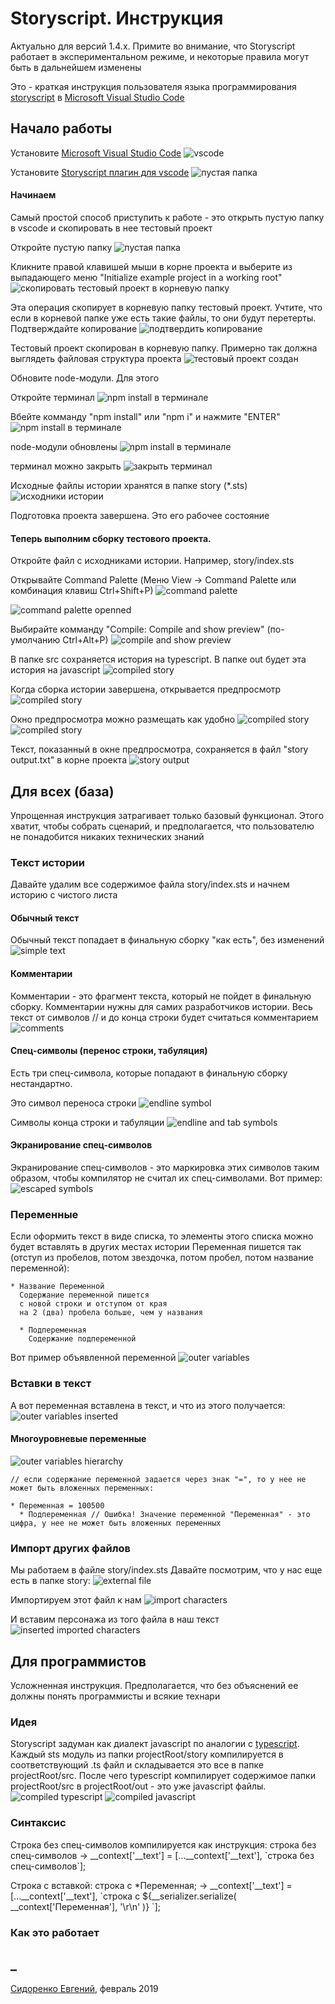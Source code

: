 # Storyscript. Инструкция
Актуально для версий 1.4.x. Примите во внимание, что Storyscript работает в экспериментальном режиме, и некоторые правила могут быть в дальнейшем изменены

Это - краткая инструкция пользователя языка программирования [storyscript](https://github.com/freewebtime/storyscript) в [Microsoft Visual Studio Code](https://code.visualstudio.com/)

## Начало работы
Установите [Microsoft Visual Studio Code](https://code.visualstudio.com/)
![vscode](https://raw.githubusercontent.com/freewebtime/storyscriptOrigins/master/resources/vscode_new.png)

Установите [Storyscript плагин для vscode](https://marketplace.visualstudio.com/items?itemName=jackstorytailor.storyscript-vscode)
![пустая папка](https://raw.githubusercontent.com/freewebtime/storyscriptOrigins/master/resources/install_extension.png)

#### Начинаем

Самый простой способ приступить к работе - это открыть пустую папку в vscode и скопировать в нее тестовый проект

Откройте пустую папку
![пустая папка](https://raw.githubusercontent.com/freewebtime/storyscriptOrigins/master/resources/vscode_empty.png)

Кликните правой клавишей мыши в корне проекта и выберите из выпадающего меню "Initialize example project in a working root"
![скопировать тестовый проект в корневую папку](https://raw.githubusercontent.com/freewebtime/storyscriptOrigins/master/resources/init_example_project.png)

Эта операция скопирует в корневую папку тестовый проект. Учтите, что если в корневой папке уже есть такие файлы, то они будут перетерты. Подтверждайте копирование
![подтвердить копирование](https://raw.githubusercontent.com/freewebtime/storyscriptOrigins/master/resources/confirm_init_example_project.png)

Тестовый проект скопирован в корневую папку. Примерно так должна выглядеть файловая структура проекта
![тестовый проект создан](https://raw.githubusercontent.com/freewebtime/storyscriptOrigins/master/resources/example_project_created.png)

Обновите node-модули. Для этого

Откройте терминал
![npm install в терминале](https://raw.githubusercontent.com/freewebtime/storyscriptOrigins/master/resources/open_terminal.png)

Вбейте комманду "npm install" или "npm i" и нажмите "ENTER"
![npm install в терминале](https://raw.githubusercontent.com/freewebtime/storyscriptOrigins/master/resources/npm_install.png)

node-модули обновлены
![npm install в терминале](https://raw.githubusercontent.com/freewebtime/storyscriptOrigins/master/resources/node_modules_created.png)

терминал можно закрыть
![закрыть терминал](https://raw.githubusercontent.com/freewebtime/storyscriptOrigins/master/resources/close_terminal.png)


Исходные файлы истории хранятся в папке story (*.sts)
![исходники истории](https://raw.githubusercontent.com/freewebtime/storyscriptOrigins/master/resources/story_source_files.png)

Подготовка проекта завершена. Это его рабочее состояние

#### Теперь выполним сборку тестового проекта. 
Откройте файл с исходниками истории. Например, story/index.sts

Открывайте Command Palette (Меню View -> Command Palette или комбинация клавиш Ctrl+Shift+P) 
![command palette](https://raw.githubusercontent.com/freewebtime/storyscriptOrigins/master/resources/command_palette.png)

![command palette openned](https://raw.githubusercontent.com/freewebtime/storyscriptOrigins/master/resources/command_palette_openned.png)

Выбирайте комманду "Compile: Compile and show preview" (по-умолчанию Ctrl+Alt+P)
![compile and show preview](https://raw.githubusercontent.com/freewebtime/storyscriptOrigins/master/resources/compile_and_show_preview.png)

В папке src сохраняется история на typescript. В папке out будет эта история на javascript
![compiled story](https://raw.githubusercontent.com/freewebtime/storyscriptOrigins/master/resources/compiled_story.png)

Когда сборка истории завершена, открывается предпросмотр
![compiled story](https://raw.githubusercontent.com/freewebtime/storyscriptOrigins/master/resources/preview_story.png)

Окно предпросмотра можно размещать как удобно
![compiled story](https://raw.githubusercontent.com/freewebtime/storyscriptOrigins/master/resources/layout_2.png)
![compiled story](https://raw.githubusercontent.com/freewebtime/storyscriptOrigins/master/resources/layout_3.png)

Текст, показанный в окне предпросмотра, сохраняется в файл "story output.txt" в корне проекта
![story output](https://raw.githubusercontent.com/freewebtime/storyscriptOrigins/master/resources/story_output.png)


## Для всех (база)
Упрощенная инструкция затрагивает только базовый функционал.
Этого хватит, чтобы собрать сценарий, и предполагается, что пользователю не понадобится никаких технических знаний

### Текст истории

Давайте удалим все содержимое файла story/index.sts и начнем историю с чистого листа


#### Обычный текст
Обычный текст попадает в финальную сборку "как есть", без изменений
![simple text](https://raw.githubusercontent.com/freewebtime/storyscriptOrigins/master/resources/simple_text.png)

#### Комментарии
Комментарии - это фрагмент текста, который не пойдет в финальную сборку. Комментарии нужны для самих разработчиков истории. Весь текст от символов // и до конца строки будет считаться комментарием
![comments](https://raw.githubusercontent.com/freewebtime/storyscriptOrigins/master/resources/comments.png)

#### Спец-символы (перенос строки, табуляция)
Есть три спец-символа, которые попадают в финальную сборку нестандартно. 

Это символ переноса строки
![endline symbol](https://raw.githubusercontent.com/freewebtime/storyscriptOrigins/master/resources/endline_symbol.png)

Символы конца строки и табуляции
![endline and tab symbols](https://raw.githubusercontent.com/freewebtime/storyscriptOrigins/master/resources/endline_and_tab.png)

#### Экранирование спец-символов
Экранирование спец-символов - это маркировка этих символов таким образом, чтобы компилятор не считал их спец-символами. Вот пример:
![escaped symbols](https://raw.githubusercontent.com/freewebtime/storyscriptOrigins/master/resources/escaped_symbols.png)

### Переменные
Если оформить текст в виде списка, то элементы этого списка можно будет вставлять в других местах истории
Переменная пишется так (отступ из пробелов, потом звездочка, потом пробел, потом название переменной):

	* Название Переменной
	  Содержание переменной пишется
	  с новой строки и отступом от края 
	  на 2 (два) пробела больше, чем у названия
	  
	  * Подпеременная
	    Содержание подпеременной

Вот пример объявленной переменной
![outer variables](https://raw.githubusercontent.com/freewebtime/storyscriptOrigins/master/resources/outer_variable.png)


### Вставки в текст
А вот переменная вставлена в текст, и что из этого получается:
![outer variables inserted](https://raw.githubusercontent.com/freewebtime/storyscriptOrigins/master/resources/outer_variable_inserted.png)

#### Многоуровневые переменные
![outer variables hierarchy](https://raw.githubusercontent.com/freewebtime/storyscriptOrigins/master/resources/outer_variables_hierarchy.png)

	// если содержание переменной задается через знак "=", то у нее не может быть вложенных переменных:
	
	* Переменная = 100500
	  * Подпеременная // Ошибка! Значение переменной "Переменная" - это цифра, у нее не может быть вложенных переменных

### Импорт других файлов
Мы работаем в файле story/index.sts
Давайте посмотрим, что у нас еще есть в папке story:
![external file](https://raw.githubusercontent.com/freewebtime/storyscriptOrigins/master/resources/external_file.png)

Импортируем этот файл к нам
![import characters](https://raw.githubusercontent.com/freewebtime/storyscriptOrigins/master/resources/import_characters.png)

И вставим персонажа из того файла в наш текст
![inserted imported characters](https://raw.githubusercontent.com/freewebtime/storyscriptOrigins/master/resources/inserted_imported_character.png)


## Для программистов
Усложненная инструкция. Предполагается, что без объяснений ее должны понять программисты и всякие технари

### Идея
Storyscript задуман как диалект javascript по аналогии с [typescript](https://www.typescriptlang.org/).
Каждый sts модуль из папки projectRoot/story компилируется в соответствующий .ts файл и складывается это все в папке projectRoot/src. После чего typescript компилирует содержимое папки projectRoot/src в projectRoot/out - это уже javascript файлы. 
![compiled typescript](https://raw.githubusercontent.com/freewebtime/storyscriptOrigins/master/resources/storyscript_compiled_to_typescript.png)
![compiled javascript](https://raw.githubusercontent.com/freewebtime/storyscriptOrigins/master/resources/storyscript_compiled_to_javascript.png)


### Синтаксис
Строка без спец-символов компилируется как инструкция:
	  строка без спец-символов
  ->
	  __context['__text'] = [...__context['__text'], \`строка без спец-символов\`];

Строка с вставкой:
	  строка с *Переменная; 
  -> 
	  __context['__text'] = [...__context['__text'], \`строка с ${__serializer.serialize( __context['Переменная'], '\r\n' )} \`];

### Как это работает 

## _
[Сидоренко Евгений](https://www.facebook.com/evgeny.sydorenko), февраль 2019